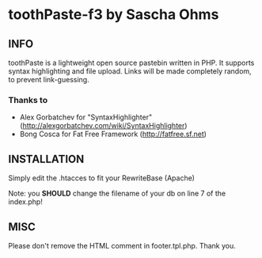 toothPaste-f3 by Sascha Ohms
============================

INFO
----

toothPaste is a lightweight open source pastebin written in PHP. It supports syntax highlighting
and file upload. Links will be made completely random, to prevent link-guessing.

### Thanks to
* Alex Gorbatchev for "SyntaxHighlighter" (http://alexgorbatchev.com/wiki/SyntaxHighlighter)
* Bong Cosca for Fat Free Framework (http://fatfree.sf.net)

INSTALLATION
------------

Simply edit the .htacces to fit your RewriteBase (Apache)

Note: you **SHOULD** change the filename of your db on line 7 of the index.php!

MISC
----
Please don't remove the HTML comment in footer.tpl.php. Thank you.